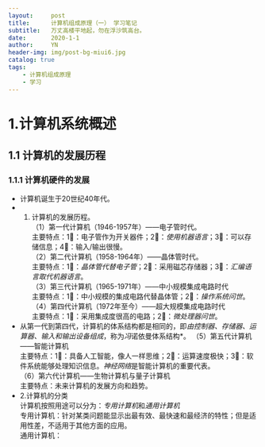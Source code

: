 ```yaml
---
layout:     post
title:      计算机组成原理（一） 学习笔记
subtitle:   万丈高楼平地起，勿在浮沙筑高台。
date:       2020-1-1
author:     YN
header-img: img/post-bg-miui6.jpg
catalog: true
tags:
    - 计算机组成原理
    - 学习
--- 
```

# 1.计算机系统概述
## 1.1 计算机的发展历程
###  1.1.1 计算机硬件的发展
- 计算机诞生于20世纪40年代。
- 1. 计算机的发展历程。  
      （1）第一代计算机（1946-1957年）——电子管时代。  
	             主要特点：1⃣️：电子管作为开关器件；2⃣️：*使用机器语言*；3⃣️：可以存储信息；4⃣️：输入/输出很慢。  
	（2）第二代计算机（1958-1964年）——晶体管时代。  
			主要特点：1⃣️：*晶体管代替电子管*；2⃣️：采用磁芯存储器；3⃣️：*汇编语言取代机器语言*。  
	（3）第三代计算机（1965-1971年）——中小规模集成电路时代  
			主要特点：1⃣️：中小规模的集成电路代替晶体管；2⃣️：*操作系统问世*。  
	（4）第四代计算机（1972年至今）——超大规模集成电路时代  
			主要特点：1⃣️：采用集成度很高的电路；2⃣️：*微处理器问世*。
- 从第一代到第四代，计算机的体系结构都是相同的，即*由控制器、存储器、运算器、输入和输出设备组成*，称为*冯*诺依曼体系结构*。
	（5）第五代计算机——智能计算机  
			主要特点：1⃣️：具备人工智能，像人一样思维；2⃣️：运算速度极快；3⃣️：软件系统能够处理知识信息。*神经网络*是智能计算机的重要代表。  
	（6）第六代计算机——生物计算机与量子计算机  
			主要特点：未来计算机的发展方向和趋势。  
- 2.计算机的分类  
  计算机按照用途可以分为：*专用计算机*和*通用计算机*  
  专用计算机：针对某类问题能显示出最有效、最快速和最经济的特性；但是适用性差，不适用于其他方面的应用。  
  通用计算机：
		